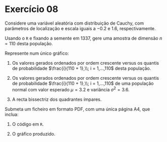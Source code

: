 # Exercício 08

Considere uma variável aleatória com distribuição de Cauchy, com parâmetros de localização e escala iguais a $−0.2$ e $1.6$, respectivamente.

Usando o `R` e fixando a semente em $1337$, gere uma amostra de dimensão $n = 110$ desta população.

Represente num único gráfico:

1. Os valores gerados ordenados por ordem crescente versus os quantis de probabilidade $\frac{i}{110 + 1},\\; i = 1,…,110$ desta população.

2. Os valores gerados ordenados por ordem crescente versus os quantis de probabilidade $\frac{i}{110 + 1},\\; i = 1,…,110$ de uma população normal com valor esperado $\mu = 3.2$ e variância $\sigma^{2} = 3.6$.

3. A recta bissectriz dos quadrantes ímpares.

Submeta um ficheiro em formato PDF, com uma única página A4, que inclua:

1. O código em `R`.

2. O gráfico produzido.
